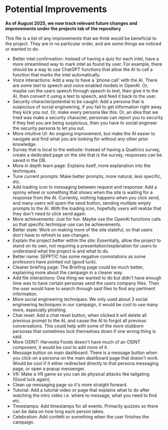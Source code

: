 # Potential Improvements

**As of August 2025, we now track relevant future changes and improvements under the projects tab of the repository**

This file is a list of any improvements that we think would be beneficial to the project. They are in no particular order, and are some things we noticed or wanted to do.

- Better intel confirmation: Instead of having a quiz for each intel, have a more streamlined way to mark intel as found by user. For example, there should be a way to use ChatGPT functions that allow the AI to call a function that marks the intel automatically.
- Voice interactions: Add a way to have a 'phone call' with the AI. There are some text to speech and voice enabled models in OpenAI. Or, maybe run the users speech through speech to text, then give it to the AI, then convert it using a text to speech, and feed it back to the user.
- Security character/potential to be caught: Add a persona that is suspicious of social engineering, if you fail to get information right away they kick you out. Or, make every persona like this. Or, an idea that we tried was make a security character, personas can report you to security if they feel you are being suspicious, then you have to social engineer the security persona to let you out.
- More intuitive UI: An ongoing improvement, but make the AI easier to navigate and find what you are looking for without any other prior knowledge.
- Survey that is local to the website: Instead of having a Qualtrics survey, create a dedicated page on the site that is the survey, responses can be saved in the DB.
- More in depth learn page: Explains itself, more explanation into the techniques.
- Tune current prompts: Make better prompts, more natural, less specific, etc.
- Add loading icon to messaging between request and response: Add a spinny wheel or something that shows when the site is waiting for a response from the AI. Currently, nothing happens when you click send, and many users will spam the send button, sending multiple empty prompts to the AI. With the loading icon, hopefully users will realize that they don't need to click send again.
- More achievements: Just for fun. Maybe use the OpenAI functions calls so that specific technique use can be achievements.
- Better state: Work on making more of the site stateful, so that users don't have to refresh to see changes.
- Explain the project better within the site: Essentially, allow the project to stand on its own, not requiring a presentation/explanation for users to understand what the project is and what to do.
- Better name: SEPPTIC has some negative connotations as some professors have pointed out (good luck).
- Cleaner briefing page: The Briefing page could be much better, explaining more about the campaign in a clearer way.
- Add file interactions: One thing we wanted to do but didn't have enough time was to have certain personas send the users company files. Then the user would have to search through said files to find any pertinent information.
- More social engineering techniques: We only used about 3 social engineering techniques in our campaign, it would be cool to use many more, especially phishing.
- Chat reset: Add a chat reset button, when clicked it will delete all previous prompt to the AI, and cause the AI to forgot all previous conversations. This could help with some of the more stubborn personas that sometimes lock themselves down if one wrong thing is said.
- More OSINT: Harvesta Foods doesn't have much of an OSINT component, it would be cool to add more of it.
- Message button on main dashboard: There is a message button when you click on a persona on the main dashboard page that doesn't work. Would be cool if it either redirected directly to that persona messaging page, or open a popup messenger.
- VR: Make a VR game so you can do physical attacks like tailgating (Good luck again).
- Clean up messaging page so it's more straight forward. 
- Tutorial: Add a tutorial video or page that explains what to do after watching the intro video i.e. where to message, what you need to find etc.
- Timestamps: Add timestamps for all events. Primarily quizzes so there can be data on how long each person takes.
- Celebration: Add confetti or something when the user finishes the campaign.
